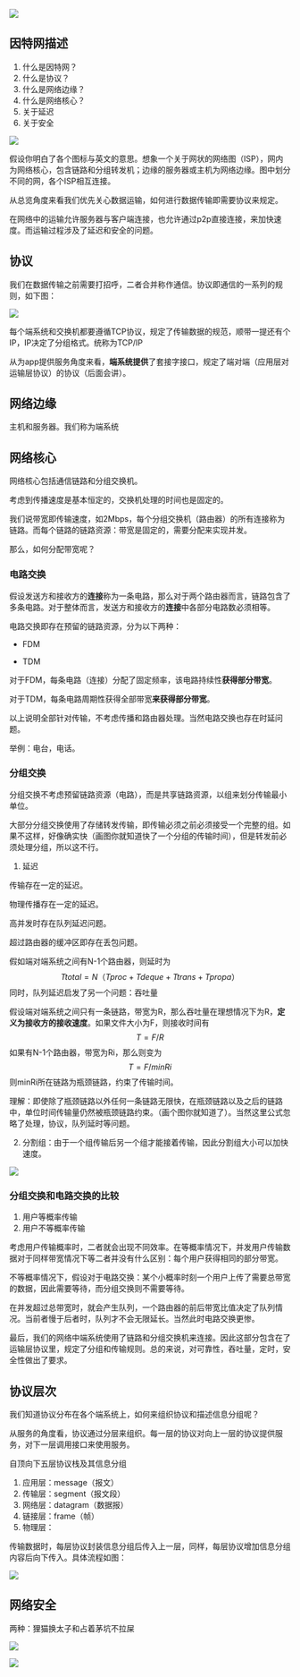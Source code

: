 ![](https://tva1.sinaimg.cn/large/008i3skNly1gtdz97tvwoj61jy0sgwgo02.jpg)

## 因特网描述

1. 什么是因特网？
2. 什么是协议？
3. 什么是网络边缘？
4. 什么是网络核心？
5. 关于延迟
6. 关于安全

![](https://tva1.sinaimg.cn/large/008i3skNly1gtdve16604j60fk0l2did02.jpg)

假设你明白了各个图标与英文的意思。想象一个关于网状的网络图（ISP），网内为网络核心，包含链路和分组转发机；边缘的服务器或主机为网络边缘。图中划分不同的网，各个ISP相互连接。

从总览角度来看我们优先关心数据运输，如何进行数据传输即需要协议来规定。

在网络中的运输允许服务器与客户端连接，也允许通过p2p直接连接，来加快速度。而运输过程涉及了延迟和安全的问题。

## 协议

我们在数据传输之前需要打招呼，二者合并称作通信。协议即通信的一系列的规则，如下图：

![](https://tva1.sinaimg.cn/large/008i3skNgy1gtdypq1qlqj611a0gsgnk02.jpg)

每个端系统和交换机都要遵循TCP协议，规定了传输数据的规范，顺带一提还有个IP，IP决定了分组格式。统称为TCP/IP

从为app提供服务角度来看，**端系统提供**了套接字接口，规定了端对端（应用层对运输层协议）的协议（后面会讲）。

## 网络边缘

主机和服务器。我们称为端系统

## 网络核心

网络核心包括通信链路和分组交换机。

考虑到传播速度是基本恒定的，交换机处理的时间也是固定的。

我们说带宽即传输速度，如2Mbps，每个分组交换机（路由器）的所有连接称为链路。而每个链路的链路资源：带宽是固定的，需要分配来实现并发。

那么，如何分配带宽呢？

### 电路交换

假设发送方和接收方的**连接**称为一条电路，那么对于两个路由器而言，链路包含了多条电路。对于整体而言，发送方和接收方的**连接**中各部分电路数必须相等。

电路交换即存在预留的链路资源，分为以下两种：

- FDM

- TDM

对于FDM，每条电路（连接）分配了固定频率，该电路持续性**获得部分带宽**。

对于TDM，每条电路周期性获得全部带宽**来获得部分带宽**。

以上说明全部针对传输，不考虑传播和路由器处理。当然电路交换也存在时延问题。

举例：电台，电话。

### 分组交换

分组交换不考虑预留链路资源（电路），而是共享链路资源，以组来划分传输最小单位。

大部分分组交换使用了存储转发传输，即传输必须之前必须接受一个完整的组。如果不这样，好像确实快（画图你就知道快了一个分组的传输时间），但是转发前必须处理分组，所以这不行。

1. 延迟

传输存在一定的延迟。

物理传播存在一定的延迟。

高并发时存在队列延迟问题。

超过路由器的缓冲区即存在丢包问题。

假如端对端系统之间有N-1个路由器，则延时为
$$
Ttotal=N（Tproc + Tdeque + Ttrans + Tpropa）
$$
同时，队列延迟启发了另一个问题：吞吐量

假设端对端系统之间只有一条链路，带宽为R，那么吞吐量在理想情况下为R，**定义为接收方的接收速度**。如果文件大小为F，则接收时间有
$$
T=F/R
$$
如果有N-1个路由器，带宽为Ri，那么则变为
$$
T=F/minRi
$$
则minRi所在链路为瓶颈链路，约束了传输时间。

理解：即使除了瓶颈链路以外任何一条链路无限快，在瓶颈链路以及之后的链路中，单位时间传输量仍然被瓶颈链路约束。（画个图你就知道了）。当然这里公式忽略了处理，协议，队列延时等问题。

2. 分割组：由于一个组传输后另一个组才能接着传输，因此分割组大小可以加快速度。

![](https://tva1.sinaimg.cn/large/008i3skNly1gtdvy0jwc8j60zq0c675p02.jpg)



### 分组交换和电路交换的比较

1. 用户等概率传输
2. 用户不等概率传输

考虑用户传输概率时，二者就会出现不同效率。在等概率情况下，并发用户传输数据对于同样带宽情况下等二者并没有什么区别：每个用户获得相同的部分带宽。

不等概率情况下，假设对于电路交换：某个小概率时刻一个用户上传了需要总带宽的数据，因此需要等待，而分组交换则不需要等待。

在并发超过总带宽时，就会产生队列，一个路由器的前后带宽比值决定了队列情况。当前者慢于后者时，队列才不会无限延长。当然此时电路交换更惨。



最后，我们的网络中端系统使用了链路和分组交换机来连接。因此这部分包含在了运输层协议里，规定了分组和传输规则。总的来说，对可靠性，吞吐量，定时，安全性做出了要求。



## 协议层次

我们知道协议分布在各个端系统上，如何来组织协议和描述信息分组呢？

从服务的角度看，协议通过分层来组织。每一层的协议对向上一层的协议提供服务，对下一层调用接口来使用服务。

自顶向下五层协议栈及其信息分组

1. 应用层：message（报文）
2. 传输层：segment（报文段）
3. 网络层：datagram（数据报）
4. 链接层：frame（帧）
5. 物理层：

传输数据时，每层协议封装信息分组后传入上一层，同样，每层协议增加信息分组内容后向下传入。具体流程如图：

![](https://tva1.sinaimg.cn/large/008i3skNly1gtdz2b93hvj612y0qwaei02.jpg)

## 网络安全

两种：狸猫换太子和占着茅坑不拉屎



![](https://tva1.sinaimg.cn/large/008i3skNly1gtdz39ol11j60w00bomxs02.jpg)

![](http://5b0988e595225.cdn.sohucs.com/images/20190710/cb77de49031b47e58babb60473468a75.jpeg)


